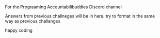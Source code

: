 For the Prograaming Accountabilibuddies Discord channel

Answers from previous challneges will be in here. try to format in the same way as previous challanges

happy coding
